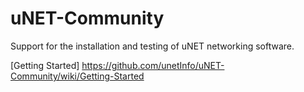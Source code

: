 # uNET-Community
Support for the installation and testing of uNET networking software.

[Getting Started] https://github.com/unetInfo/uNET-Community/wiki/Getting-Started
